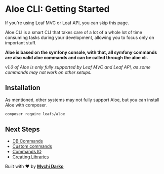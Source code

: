 # Aloe CLI: Getting Started

<div class="alert -warning">
    If you're using Leaf MVC or Leaf API, you can skip this page.
</div>

Aloe CLI is a smart CLI that takes care of a lot of a whole lot of time consuming tasks during your development, allowing you to focus only on important stuff.

**Aloe is based on the symfony console, with that, all symfony commands are also valid aloe commands and can be called through the aloe cli.**

*v1.0 of Aloe is only fully supported by Leaf MVC and Leaf API, as some commands may not work on other setups.*

## Installation

As mentioned, other systems may not fully support Aloe, but you can install Aloe with composer.

```sh
composer require leafs/aloe
```

## Next Steps

- [DB Commands](/aloe-cli/v/1.0/commands/db-commands)
- [Custom commands](/aloe-cli/v/1.0/commands/custom)
- [Commands IO](/aloe-cli/v/1.0/commands/io)
- [Creating Libraries](/aloe-cli/v/1.0/libraries)

Built with ❤ by [**Mychi Darko**](//mychi.netlify.app)
